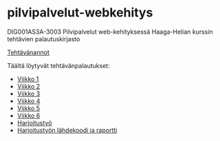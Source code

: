 # pilvipalvelut-webkehitys
DIG001AS3A-3003 Pilvipalvelut web-kehityksessä Haaga-Helian kurssin tehtävien palautuskirjasto

[Tehtävänannot](https://github.com/Pilvipalvelut/web-kehityksessa/blob/main/tehtavat.md)

Täältä löytyvät tehtävänpalautukset:

- [Viikko 1](./viikko1/index.md)
- [Viikko 2](./viikko2/index.md)
- [Viikko 3](./viikko3/index.html)
- [Viikko 4](./viikko4/index.html)
- [Viikko 5](./viikko5/index.md)
- [Viikko 6](./viikko6/index.html)
- [Harjoitustyö](./harjoitustyo/index.html)
- [Harjoitustyön lähdekoodi ja raportti](https://github.com/janteH/pilvipalvelut-web-harjoitustyo/blob/main/README.md)
